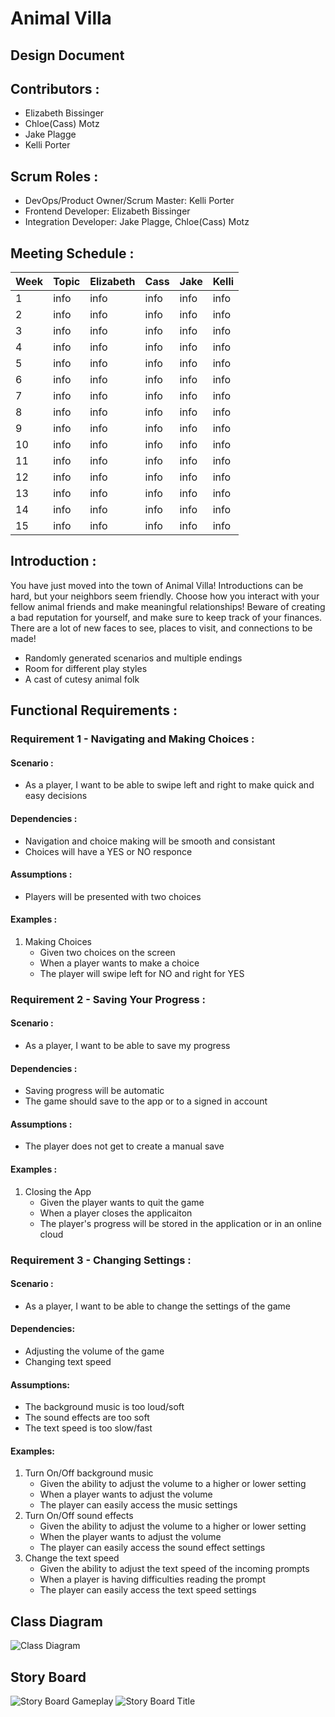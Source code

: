 # Animal Villa
## Design Document

## Contributors :
- Elizabeth Bissinger
- Chloe(Cass) Motz
- Jake Plagge
- Kelli Porter

## Scrum Roles :
- DevOps/Product Owner/Scrum Master: Kelli Porter
- Frontend Developer: Elizabeth Bissinger
- Integration Developer: Jake Plagge, Chloe(Cass) Motz

## Meeting Schedule :

| Week | Topic | Elizabeth | Cass | Jake | Kelli |
| --- | --- | --- | --- | --- | --- |
| 1 | info | info | info | info | info |
| 2 | info | info | info | info | info |
| 3 | info | info | info | info | info |
| 4 | info | info | info | info | info |
| 5 | info | info | info | info | info |
| 6 | info | info | info | info | info |
| 7 | info | info | info | info | info |
| 8 | info | info | info | info | info |
| 9 | info | info | info | info | info |
| 10 | info | info | info | info | info |
| 11 | info | info | info | info | info |
| 12 | info | info | info | info | info |
| 13 | info | info | info | info | info |
| 14 | info | info | info | info | info |
| 15 | info | info | info | info | info |

## Introduction :
You have just moved into the town of Animal Villa! Introductions can be hard, but your neighbors seem friendly. Choose how you interact with your fellow animal friends and make meaningful relationships! Beware of creating a bad reputation for yourself, and make sure to keep track of your finances. There are a lot of new faces to see, places to visit, and connections to be made!
- Randomly generated scenarios and multiple endings
- Room for different play styles
- A cast of cutesy animal folk

## Functional Requirements :
### Requirement 1 - Navigating and Making Choices :
#### Scenario :
- As a player, I want to be able to swipe left and right to make quick and easy decisions

#### Dependencies :
- Navigation and choice making will be smooth and consistant
- Choices will have a YES or NO responce

#### Assumptions : 
- Players will be presented with two choices

#### Examples :
1. Making Choices
   - Given two choices on the screen
   - When a player wants to make a choice
   - The player will swipe left for NO and right for YES

### Requirement 2 - Saving Your Progress :
#### Scenario :
- As a player, I want to be able to save my progress

#### Dependencies :
- Saving progress will be automatic
- The game should save to the app or to a signed in account

#### Assumptions : 
- The player does not get to create a manual save

#### Examples :
1. Closing the App
   - Given the player wants to quit the game
   - When a player closes the applicaiton
   - The player's progress will be stored in the application or in an online cloud

### Requirement 3 - Changing Settings :
#### Scenario : 
- As a player, I want to be able to change the settings of the game

#### Dependencies:
- Adjusting the volume of the game
- Changing text speed

#### Assumptions:
- The background music is too loud/soft
- The sound effects are too soft
- The text speed is too slow/fast

#### Examples:
1. Turn On/Off background music
   - Given the ability to adjust the volume to a higher or lower setting
   - When a player wants to adjust the volume
   - The player can easily access the music settings
2. Turn On/Off sound effects
   - Given the ability to adjust the volume to a higher or lower setting
   - When the player wants to adjust the volume
   - The player can easily access the sound effect settings
3. Change the text speed 
   - Given the ability to adjust the text speed of the incoming prompts
   - When a player is having difficulties reading the prompt 
   - The player can easily access the text speed settings


## Class Diagram
![Class Diagram](https://github.com/portekn/Mobile-Device-Programming-Animal-Villa/blob/73444f57bbc2ccc11019ab19554065e46bbda7d6/Images/AnimalVilla_ClassDiagram.drawio.png)

## Story Board
![Story Board Gameplay](https://github.com/portekn/Mobile-Device-Programming-Animal-Villa/blob/73444f57bbc2ccc11019ab19554065e46bbda7d6/Images/storyboard%20idea.PNG)
![Story Board Title](https://github.com/portekn/Mobile-Device-Programming-Animal-Villa/blob/73444f57bbc2ccc11019ab19554065e46bbda7d6/Images/storyboard%20title.PNG)
